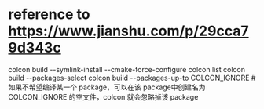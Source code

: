 # reference to https://www.jianshu.com/p/29cca79d343c
colcon build --symlink-install --cmake-force-configure
colcon list
colcon build --packages-select <name-of-pkg>
colcon build --packages-up-to <name-of-pkg>
COLCON_IGNORE # 如果不希望编译某一个 package，可以在该 package中创建名为 COLCON_IGNORE 的空文件，colcon 就会忽略掉该 package
